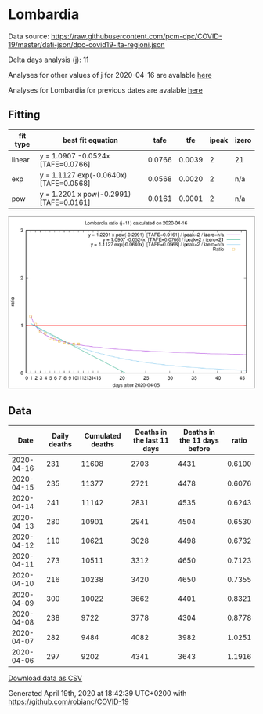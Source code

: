 # Lombardia

Data source: https://raw.githubusercontent.com/pcm-dpc/COVID-19/master/dati-json/dpc-covid19-ita-regioni.json

Delta days analysis (j): 11

Analyses for other values of j for 2020-04-16 are avalable [here](../2020-04-16/README.md)

Analyses for Lombardia for previous dates are avalable [here](../README.md)

## Fitting 
|fit type|best fit equation|tafe|tfe|ipeak|izero|
|-------|-----|--------|------|---|---|
|linear|y = 1.0907 -0.0524x  [TAFE=0.0766]|0.0766|0.0039|2|21|
|exp|y = 1.1127 exp(-0.0640x)  [TAFE=0.0568]|0.0568|0.0020|2|n/a|
|pow|y = 1.2201 x pow(-0.2991)  [TAFE=0.0161]|0.0161|0.0001|2|n/a|

![Plot](COVID-19_lombardia_j11_2020-04-16.png)

## Data
|Date|Daily deaths|Cumulated deaths|Deaths in the last 11 days|Deaths in the 11 days before|ratio|
|----|----------|-----------|-------|--------------------|-----|
|2020-04-16|231|11608|2703|4431|0.6100|
|2020-04-15|235|11377|2721|4478|0.6076|
|2020-04-14|241|11142|2831|4535|0.6243|
|2020-04-13|280|10901|2941|4504|0.6530|
|2020-04-12|110|10621|3028|4498|0.6732|
|2020-04-11|273|10511|3312|4650|0.7123|
|2020-04-10|216|10238|3420|4650|0.7355|
|2020-04-09|300|10022|3662|4401|0.8321|
|2020-04-08|238|9722|3778|4304|0.8778|
|2020-04-07|282|9484|4082|3982|1.0251|
|2020-04-06|297|9202|4341|3643|1.1916|

[Download data as CSV](COVID-19_lombardia_j11_2020-04-16.csv)

Generated April 19th, 2020 at 18:42:39 UTC+0200 with https://github.com/robianc/COVID-19
